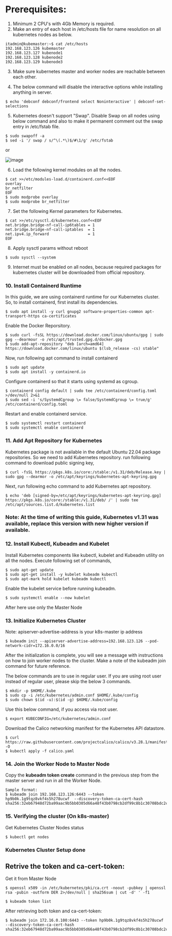 # Prerequisites:
1. Minimum 2 CPU's with 4Gb Memory is required.
2. Make an entry of each host in /etc/hosts file for name resolution on all kubernetes nodes as below.

```
itadmin@kubemaster:~$ cat /etc/hosts
192.168.123.126 kubemaster
192.168.123.127 kubenode1
192.168.123.128 kubenode2
192.168.123.129 kubenode3
```

3. Make sure kubernetes master and worker nodes are reachable between each other.

4. The below command will disable the interactive options while installing anything in server.
```
$ echo 'debconf debconf/frontend select Noninteractive' | debconf-set-selections
```

5. Kubernetes doesn't support "Swap". Disable Swap on all nodes using below command and also to make it permanent comment out the swap entry in /etc/fstab file.

```
$ sudo swapoff -a
$ sed -i '/ swap / s/^\(.*\)$/#\1/g' /etc/fstab
```
   or
   
   ![image](https://github.com/user-attachments/assets/df752cfb-58ba-44ec-9d6a-c3c0eb77440e)

6. Load the following kernel modules on all the nodes.
```
$ cat >>/etc/modules-load.d/containerd.conf<<EOF
overlay
br_netfilter
EOF
$ sudo modprobe overlay
$ sudo modprobe br_netfilter
```
7. Set the following Kernel parameters for Kubernetes.
```
$ cat >>/etc/sysctl.d/kubernetes.conf<<EOF
net.bridge.bridge-nf-call-ip6tables = 1
net.bridge.bridge-nf-call-iptables  = 1
net.ipv4.ip_forward                 = 1
EOF
```

8. Apply sysctl params without reboot
```
$ sudo sysctl --system
```
9. Internet must be enabled on all nodes, because required packages for kubernetes cluster will be downloaded from official repository.
### 10. Install Containerd Runtime
   In this guide, we are using containerd runtime for our Kubernetes cluster. So, to install containerd, first install its dependencies.
```
$ sudo apt install -y curl gnupg2 software-properties-common apt-transport-https ca-certificates
```

Enable the Docker Reporsitory.
```
$ sudo curl -fsSL https://download.docker.com/linux/ubuntu/gpg | sudo gpg --dearmour -o /etc/apt/trusted.gpg.d/docker.gpg
$ sudo add-apt-repository "deb [arch=amd64] https://download.docker.com/linux/ubuntu $(lsb_release -cs) stable"
```
Now, run following apt command to install containerd
```
$ sudo apt update
$ sudo apt install -y containerd.io
```
Configure containerd so that it starts using systemd as cgroup.
```
$ containerd config default | sudo tee /etc/containerd/config.toml >/dev/null 2>&1
$ sudo sed -i 's/SystemdCgroup \= false/SystemdCgroup \= true/g' /etc/containerd/config.toml
```
Restart and enable containerd service.
```
$ sudo systemctl restart containerd
$ sudo systemctl enable containerd
```

### 11. Add Apt Repository for Kubernetes
   Kubernetes package is not available in the default Ubuntu 22.04 package repositories. So we need to add Kubernetes repository. run following command to download public signing key,
```
$ curl -fsSL https://pkgs.k8s.io/core:/stable:/v1.31/deb/Release.key | sudo gpg --dearmor -o /etc/apt/keyrings/kubernetes-apt-keyring.gpg
```
Next, run following echo command to add Kubernetes apt repository.
```
$ echo 'deb [signed-by=/etc/apt/keyrings/kubernetes-apt-keyring.gpg] https://pkgs.k8s.io/core:/stable:/v1.31/deb/ /' | sudo tee /etc/apt/sources.list.d/kubernetes.list
```
### Note: At the time of writing this guide, Kubernetes v1.31 was available, replace this version with new higher version if available.

### 12. Install Kubectl, Kubeadm and Kubelet
Install Kubernetes components like kubectl, kubelet and Kubeadm utility on all the nodes. Execute following set of commands,
```
$ sudo apt-get update
$ sudo apt-get install -y kubelet kubeadm kubectl
$ sudo apt-mark hold kubelet kubeadm kubectl
```
Enable the kubelet service before running kubeadm.
```
$ sudo systemctl enable --now kubelet
```
After here use only the Master Node
### 13. Initialize Kubernetes Cluster
Note: apiserver-advertise-address is your k8s-master ip address
```
$ kubeadm init --apiserver-advertise-address=192.168.123.126 --pod-network-cidr=172.16.0.0/16
```
   After the initialization is complete, you will see a message with instructions on how to join worker nodes to the cluster. Make a note of the kubeadm join command for future reference.

The below commands are to use in regular user. If you are using root user instead of regular user, please skip the below 3 commands.
```
$ mkdir -p $HOME/.kube
$ sudo cp -i /etc/kubernetes/admin.conf $HOME/.kube/config
$ sudo chown $(id -u):$(id -g) $HOME/.kube/config
```
Use this below command, if you access via root user.
```
$ export KUBECONFIG=/etc/kubernetes/admin.conf
```
Download the Calico networking manifest for the Kubernetes API datastore.
```
$ curl https://raw.githubusercontent.com/projectcalico/calico/v3.28.1/manifests/calico.yaml -O
$ kubectl apply -f calico.yaml
```

### 14. Join the Worker Node to Master Node
Copy the __kubeadm token create__ command in the previous step from the master server and run in all the Worker Node.

```
Sample format:
$ kubeadm join 192.168.123.126:6443 --token hp9b0k.1g9tqz8vkf4s5h278ucwf  --discovery-token-ca-cert-hash sha256:32eb67948d72ba99aac9b5bb0305d66a48f43b0798cb2df99c8b1c30708bdc2cased24sf
```
### 15. Verifying the cluster (On k8s-master)
Get Kubernetes Cluster Nodes status
```
$ kubectl get nodes
```
### __Kubernetes Cluster Setup done__

## Retrive the token and ca-cert-token:
Get it from Master Node
```
$ openssl x509 -in /etc/kubernetes/pki/ca.crt -noout -pubkey | openssl rsa -pubin -outform DER 2>/dev/null | sha256sum | cut -d' ' -f1
```
```
$ kubeadm token list
```
After retrieving both token and ca-cert-token:
```
$ kubeadm join 172.16.0.100:6443 --token hp9b0k.1g9tqz8vkf4s5h278ucwf --discovery-token-ca-cert-hash sha256:32eb67948d72ba99aac9b5bb0305d66a48f43b0798cb2df99c8b1c30708bdc2cased24sf
```
